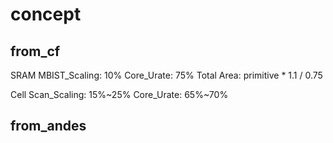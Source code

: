# concept

## from_cf

SRAM
MBIST_Scaling: 10%
Core_Urate: 75%
Total Area: primitive \* 1.1 / 0.75

Cell
Scan_Scaling: 15%~25%
Core_Urate: 65%~70%


## from_andes